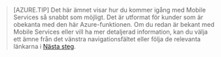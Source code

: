 
>[AZURE.TIP] Det här ämnet visar hur du kommer igång med Mobile Services så snabbt som möjligt. Det är utformat för kunder som är obekanta med den här Azure-funktionen. Om du redan är bekant med Mobile Services eller vill ha mer detaljerad information, kan du välja ett ämne från det vänstra navigationsfältet eller följa de relevanta länkarna i [Nästa steg](#next-steps).


<!--HONumber=Jun16_HO2-->


